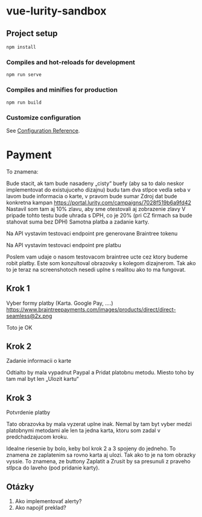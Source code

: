 # vue-lurity-sandbox

## Project setup
```
npm install
```

### Compiles and hot-reloads for development
```
npm run serve
```

### Compiles and minifies for production
```
npm run build
```

### Customize configuration
See [Configuration Reference](https://cli.vuejs.org/config/).


Payment
=========
To znamena:

Bude stacit, ak tam bude nasadeny „cisty“ buefy (aby sa to dalo neskor 
implementovat do existujuceho dizajnu) budu tam dva stlpce vedla seba
 v lavom bude informacia o karte, v pravom bude sumar 
Zdroj dat bude konkretna kampan
https://portal.lurity.com/campaigns/7028f519b6a9fd42
 Nastavil som tam aj 10% zlavu, aby sme otestovali aj zobrazenie zlavy
 V pripade tohto testu bude uhrada s DPH, co je 20%  (pri CZ firmach sa bude stahovat suma bez DPH)
Samotna platba a zadanie karty.

Na API vystavim testovaci endpoint pre generovane Braintree tokenu

Na API vystavim testovaci endpoint pre platbu


Poslem vam udaje o nasom testovacom braintree ucte cez ktory budeme robit platby. 
Este som konzultoval obrazovky s kolegom dizajnerom. Tak ako to je teraz na 
screenshotoch nesedi uplne s realitou ako to ma fungovat.
 

Krok 1
------
Vyber formy platby (Karta. Google Pay, ....)
https://www.braintreepayments.com/images/products/direct/direct-seamless@2x.png 

Toto je OK 

Krok 2
------

Zadanie informacii o karte 

Odtialto by mala vypadnut Paypal a Pridat platobnu metodu. 
Miesto toho by tam mal byt len „Ulozit kartu“

Krok 3
------

Potvrdenie platby 

Tato obrazovka by mala vyzerat uplne inak. Nemal by tam byt vyber medzi 
platobnymi metodami ale len ta jedna karta, ktoru som zadal v predchadzajucom kroku.


 

Idealne riesenie by bolo, keby bol krok 2 a 3 spojeny do jedneho. 
To znamena ze zaplatenim sa rovno karta aj ulozi. Tak ako to je na tom 
obrazky vyssie. To znamena, ze buttony Zaplatit a 
Zrusit by sa presunuli z praveho stlpca do laveho (pod pridanie karty).



Otázky
------
1. Ako implementovať alerty?
2. Ako napojiť preklad? 